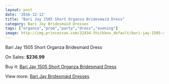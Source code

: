```yaml
---
layout: post
date: '2016-12-12'
title: "Bari Jay 1505 Short Organza Bridesmaid Dress"
category: Bari Jay Bridesmaid Dresses
tags: ["organza","prom","party","dress","evening"]
image: http://img.princessan.com/32434-thickbox_default/bari-jay-1505-short-organza-bridesmaid-dress.jpg
---
```

Bari Jay 1505 Short Organza Bridesmaid Dress

On Sales: **$236.99**
<a href="https://www.princessan.com/en/14878-bari-jay-1505-short-organza-bridesmaid-dress.html"><amp-img layout="responsive" width="600" height="600" src="//img.princessan.com/32434-thickbox_default/bari-jay-1505-short-organza-bridesmaid-dress.jpg" alt="Bari Jay 1505 Short Organza Bridesmaid Dress 0" /></a>

Buy it: [Bari Jay 1505 Short Organza Bridesmaid Dress](https://www.princessan.com/en/14878-bari-jay-1505-short-organza-bridesmaid-dress.html "Bari Jay 1505 Short Organza Bridesmaid Dress")

View more: [Bari Jay Bridesmaid Dresses](https://www.princessan.com/en/109- "Bari Jay Bridesmaid Dresses")